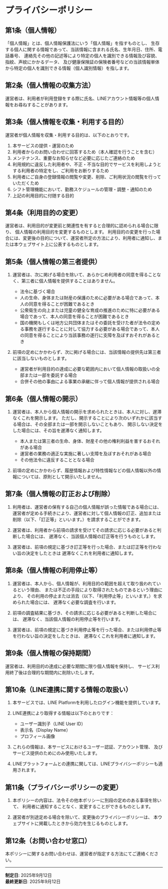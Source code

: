 # プライバシーポリシー

## 第1条（個人情報）

「個人情報」とは、個人情報保護法にいう「個人情報」を指すものとし、
生存する個人に関する情報であって、当該情報に含まれる氏名、生年月日、住所、電話番号、
連絡先その他の記述等により特定の個人を識別できる情報及び容貌、指紋、声紋にかかるデータ、
及び健康保険証の保険者番号などの当該情報単体から特定の個人を識別できる情報（個人識別情報）を指します。

## 第2条（個人情報の収集方法）

運営者は、利用者が利用登録をする際に氏名、LINEアカウント情報等の個人情報をお尋ねすることがあります。

## 第3条（個人情報を収集・利用する目的）

運営者が個人情報を収集・利用する目的は、以下のとおりです。

1. 本サービスの提供・運営のため
2. 利用者からのお問い合わせに回答するため（本人確認を行うことを含む）
3. メンテナンス、重要なお知らせなど必要に応じたご連絡のため
4. 利用規約に違反した利用者や、不正・不当な目的でサービスを利用しようとする利用者の特定をし、ご利用をお断りするため
5. 利用者にご自身の登録情報の閲覧や変更、削除、ご利用状況の閲覧を行っていただくため
6. シフト管理機能において、勤務スケジュールの管理・調整・通知のため
7. 上記の利用目的に付随する目的

## 第4条（利用目的の変更）

運営者は、利用目的が変更前と関連性を有すると合理的に認められる場合に限り、
個人情報の利用目的を変更するものとします。
利用目的の変更を行った場合には、変更後の目的について、運営者所定の方法により、利用者に通知し、または本ウェブサイト上に公表するものとします。

## 第5条（個人情報の第三者提供）

1. 運営者は、次に掲げる場合を除いて、あらかじめ利用者の同意を得ることなく、第三者に個人情報を提供することはありません。
   - 法令に基づく場合
   - 人の生命、身体または財産の保護のために必要がある場合であって、本人の同意を得ることが困難であるとき
   - 公衆衛生の向上または児童の健全な育成の推進のために特に必要がある場合であって、本人の同意を得ることが困難であるとき
   - 国の機関もしくは地方公共団体またはその委託を受けた者が法令の定める事務を遂行することに対して協力する必要がある場合であって、本人の同意を得ることにより当該事務の遂行に支障を及ぼすおそれがあるとき

2. 前項の定めにかかわらず、次に掲げる場合には、当該情報の提供先は第三者に該当しないものとします。
   - 運営者が利用目的の達成に必要な範囲内において個人情報の取扱いの全部または一部を委託する場合
   - 合併その他の事由による事業の承継に伴って個人情報が提供される場合

## 第6条（個人情報の開示）

1. 運営者は、本人から個人情報の開示を求められたときは、本人に対し、遅滞なくこれを開示します。
   ただし、開示することにより次のいずれかに該当する場合は、その全部または一部を開示しないこともあり、
   開示しない決定をした場合には、その旨を遅滞なく通知します。
   - 本人または第三者の生命、身体、財産その他の権利利益を害するおそれがある場合
   - 運営者の業務の適正な実施に著しい支障を及ぼすおそれがある場合
   - その他法令に違反することとなる場合

2. 前項の定めにかかわらず、履歴情報および特性情報などの個人情報以外の情報については、原則として開示いたしません。

## 第7条（個人情報の訂正および削除）

1. 利用者は、運営者の保有する自己の個人情報が誤った情報である場合には、
   運営者が定める手続きにより、運営者に対して個人情報の訂正、追加または削除（以下、「訂正等」といいます。）を請求することができます。

2. 運営者は、利用者から前項の請求を受けてその請求に応じる必要があると判断した場合には、
   遅滞なく、当該個人情報の訂正等を行うものとします。

3. 運営者は、前項の規定に基づき訂正等を行った場合、または訂正等を行わない旨の決定をしたときは
   遅滞なくこれを利用者に通知します。

## 第8条（個人情報の利用停止等）

1. 運営者は、本人から、個人情報が、利用目的の範囲を超えて取り扱われているという理由、
   または不正の手段により取得されたものであるという理由により、
   その利用の停止または消去（以下、「利用停止等」といいます。）を求められた場合には、
   遅滞なく必要な調査を行います。

2. 前項の調査結果に基づき、その請求に応じる必要があると判断した場合には、
   遅滞なく、当該個人情報の利用停止等を行います。

3. 運営者は、前項の規定に基づき利用停止等を行った場合、または利用停止等を行わない旨の決定をしたときは、
   遅滞なくこれを利用者に通知します。

## 第9条（個人情報の保持期間）

運営者は、利用目的の達成に必要な期間に限り個人情報を保持し、
サービス利用終了後は合理的な期間内に削除いたします。

## 第10条（LINE連携に関する情報の取扱い）

1. 本サービスでは、LINE Platformを利用したログイン機能を提供しています。

2. LINE連携により取得する情報は以下のとおりです：
   - ユーザー識別子（LINE User ID）
   - 表示名（Display Name）
   - プロフィール画像

3. これらの情報は、本サービスにおけるユーザー認証、アカウント管理、
   及びサービス提供のためにのみ使用いたします。

4. LINEプラットフォームとの連携に関しては、LINEプライバシーポリシーも適用されます。

## 第11条（プライバシーポリシーの変更）

1. 本ポリシーの内容は、法令その他本ポリシーに別段の定めのある事項を除いて、
   利用者に通知することなく、変更することができるものとします。

2. 運営者が別途定める場合を除いて、変更後のプライバシーポリシーは、
   本ウェブサイトに掲載したときから効力を生じるものとします。

## 第12条（お問い合わせ窓口）

本ポリシーに関するお問い合わせは、運営者が指定する方法にてご連絡ください。

---

**制定日**: 2025年9月12日  
**最終更新日**: 2025年9月12日
